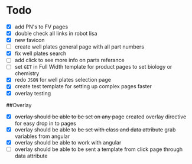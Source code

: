 Todo
====
- [x] add PN's to FV pages
- [x] double check all links in robot lisa
- [x] new favicon
- [ ] create well plates general page with all part numbers
- [x] fix well plates search
- [ ] add click to see more info on parts referance
- [ ] set `GET` in Full Width template for product pages to set biology or chemistry
- [x] redo `JSON` for well plates selection page
- [x] create test template for setting up complex pages faster
- [x] overlay testing

##Overlay
- [x] ~~overlay should be able to be set on any page~~ created overlay directive for easy drop in to pages
- [x] overlay should be able to ~~be set with class and data attribute~~ grab variables from angular
- [x] overlay should be able to work with angular
- [ ] overlay should be able to be sent a template from click page through data attribute
